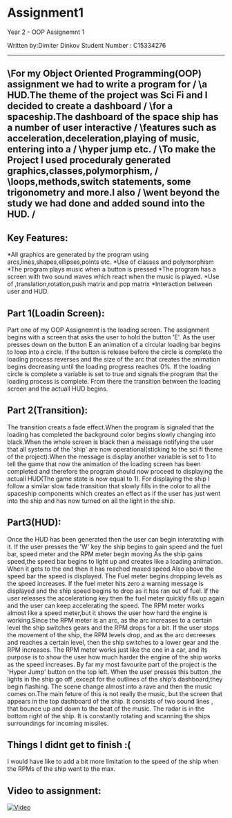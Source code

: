 # Assignment1
Year 2 - OOP Assignemnt 1

Written by:Dimiter Dinkov
Student Number : C15334276

---------------------------------------------------------------------------------------------
\For my Object Oriented Programming(OOP) assignment we had to write a program for		    /
\a HUD.The theme of the project was Sci Fi and I decided to create a dashboard				/
\for a spaceship.The dashboard of the space ship has a number of user interactive			/
\features such as acceleration,deceleration,playing of music, entering into a				/
\hyper jump etc.																			/
\To make the Project I used proceduraly generated graphics,classes,polymorphism,			/
\loops,methods,switch statements, some trigonometry and more.I also							/
\went beyond the study we had done and added sound into the HUD.							/
---------------------------------------------------------------------------------------------

Key Features:
----------------------
*All graphics are generated by the program using arcs,lines,shapes,ellipses,points etc.
*Use of classes and polymorphism
*The program plays music when a button is pressed
*The program has a screen with two sound waves which
 react when the music is played.
*Use of ,translation,rotation,push matrix and pop matrix
*Interaction between user and HUD.


Part 1(Loadin Screen):
----------------------
Part one of my OOP Assignemnt is the loading screen.
The assignment begins with a screen that asks the user to hold the button 'E'.
As the user presses down on the button E an animation of a circular loading bar 
begins to loop into a circle. If the button is release before the circle is complete
the loading process reverses and the size of the arc that creates the animation begins
decreasing until the loading progress reaches 0%.
If the loading circle is complete a variable is set to true and signals the program that 
the loading process is complete.
From there the transition between the loading screen and the actuall HUD begins.

Part 2(Transition):
----------------------
The transition creats a fade effect.When the program is signaled that the loading 
has completed the background color begins slowly changing into black.When the whole 
screen is black then a message notifying the user that all systems of the 'ship' are
now operational(sticking to the sci fi theme of the project).When the message is display 
another variable is set to 1 to tell the game that now the animation of the loading screen has 
been completed and therefore the program should now proceed to displaying the actuall HUD(The game 
state is now equal to 1).
For displaying the ship I follow a similar slow fade transition that slowly fills in the
color to all the spaceship components which creates an effect as if the user has just
went into the ship and has now turned on all the light in the ship.


Part3(HUD):
----------------------
Once the HUD has been generated then the user can begin interatcting with it.
If the user presses the 'W' key the ship begins to gain speed and the fuel bar, 
speed meter and the RPM meter begin moving.As the ship gains speed,the speed bar
begins to light up and creates like a loading animation. When it gets to the end
then it has reached maxed speed.Also above the speed bar the speed is displayed.
The Fuel meter begins dropping levels as the speed increases. If the fuel meter hits zero
a warning message is displayed and the ship speed begins to drop as it has ran out of fuel.
If the user releases the accelerationg key then the fuel meter quickly fills up again 
and the user can keep accelerating the speed.
The RPM meter works almost like a speed meter,but it shows the user how hard the engine is
working.Since the RPM meter is an arc, as the arc increases to a certain level the ship 
switches gears and the RPM drops for a bit. If the user stops the movement of the ship, the RPM
levels drop, and as the arc decreeses and reaches a certain level, then the ship switches to a 
lower gear and the RPM increases. The RPM meter works just like the one in a car, and its purpose
is to show the user how much harder the engine of the ship works as the speed increases.
By far my most favourite part of the project is the 'Hyper Jump' button on the top left.
When the user presses this button ,the lights in the ship go off ,except for the outlines of the
ship's dashboard,they begin flashing. The scene change almost into a rave and then the music 
comes on.The main feture of this is not really the music, but the screen that appears in the
top dashboard of the ship. It consists of two sound lines , that bounce up and down to the
beat of the music.
The radar is in the bottom right of the ship. It is constantly rotating and scanning the 
ships surroundings for incoming missiles.


Things I didnt get to finish :(
--------------------------------
I would have like to add a bit more limitation to the speed of the ship when the RPMs
of the ship went to the max.




Video to assignment:
-----------------------------------
[![Video](http://img.youtube.com/vi/watch?v=aDer6RBOQx0&feature=youtu.be/0.jpg)](http://www.youtube.com/watch?v=watch?v=aDer6RBOQx0&feature=youtu.be)